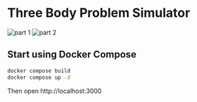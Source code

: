 # Three Body Problem Simulator

![part 1](/assets/01.png)
![part 2](/assets/02.png)

## Start using Docker Compose

```bash
docker compose build
docker compose up -d
```

Then open http://localhost:3000